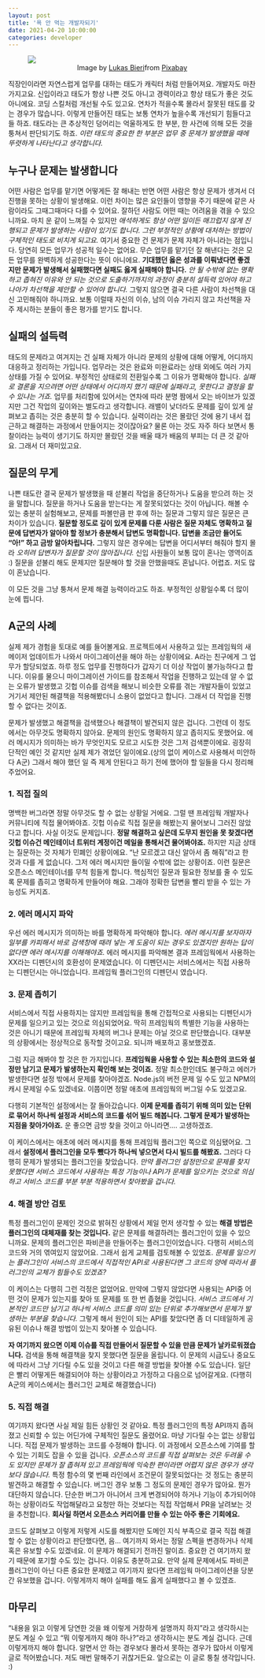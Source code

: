 ```yaml
---
layout: post
title: '욕 안 먹는 개발자되기'
date: 2021-04-20 10:00:00
categories: developer
---
```

<figure>
<img src="https://user-images.githubusercontent.com/389021/115319970-e5b91380-a1bb-11eb-9dfe-a02d11601573.jpg">
<figcaption><center>Image by <a href="https://pixabay.com/users/lukasbieri-4664461/?utm_source=link-attribution&utm_medium=referral&utm_campaign=image&utm_content=2838945">Lukas Bieri</a>from <a href="https://pixabay.com/?utm_source=link-attribution&utm_medium=referral&utm_campaign=image&utm_content=2838945">Pixabay</a></center></figcaption>
</figure>

직장인이라면 자연스럽게 업무를 대하는 태도가 캐릭터 처럼 만들어져요. 개발자도 마찬가지고요. 신입이라고 태도가 항상 나쁜 것도 아니고 경력이라고 항상 태도가 좋은 것도 아니에요. 코딩 스킬처럼 개선될 수도 있고요. 연차가 적을수록 몰라서 잘못된 태도를 갖는 경우가 많습니다. 이렇게 만들어진 태도는 보통 연차가 높을수록 개선되기 힘들다고들 하죠. 태도라는 큰 추상적인 덩어리는 억울하게도 한 부분, 한 사건에 의해 모든 것을 퉁쳐서 판단되기도 하죠. *이런 태도의 중요한 한 부분은 업무 중 문제가 발생했을 때에 뚜렷하게 나타난다고 생각합니다.*

## 누구나 문제는 발생합니다

어떤 사람은 업무를 맡기면 어떻게든 잘 해내는 반면 어떤 사람은 항상 문제가 생겨서 더 진행을 못하는 상황이 발생해요. 이런 차이는 많은 요인들이 영향을 주기 때문에 같은 사람이라도 그때그때마다 다를 수 있어요. 잘하던 사람도 어떤 때는 어려움을 겪을 수 있으니까요. 마치 운 같이 느껴질 수 있지만 *애석하게도 항상 어떤 일이든 매끄럽지 않게 진행되고 문제가 발생하는 사람이 있기도 합니다. 그런 부정적인 상황에 대처하는 방법이 구체적인 태도로 비치게 되고요.*  여기서 중요한 건 문제가 문제 자체가 아니라는 점입니다. 당연히 모든 업무가 성공적 일수는 없어요. 무슨 업무를 맡기던 잘 해낸다는 것은 모든 업무를 완벽하게 성공한다는 뜻이 아니에요. **기대했던 옳은 성과를 이뤄냈다면 좋겠지만 문제가 발생해서 실패했다면 실패도 옳게 실패해야 합니다.** *안 될 수밖에 없는 명확하고 좁혀진 이유와 안 되는 것으로 도출하기까지의 과정이 충분히 설득력 있어야 하고 나아가 차선책을 제안할 수 있어야 합니다.*  그렇지 않으면 결국 다른 사람이 차선책을 대신 고민해줘야 하니까요.  보통 이럴때 자신의 이슈, 남의 이슈 가리지 않고 차선책을 자주 제시하는 분들이 좋은 평가를 받기도 합니다.

## 실패의 설득력

태도의 문제라고 여겨지는 건 실패 자체가 아니라 문제의 상황에 대해 어떻게, 어디까지 대응하고 정리하는 가입니다. 업무라는 것은 완료와 미완료라는 상태 외에도 여러 가지 상태를 가질 수 있어요. 부정적인 상태로의 전환일수록 그 이유가 명확해야 합니다. *실패로 결론을 지으려면 어떤 상태에서 어디까지 했기 때문에 실패라고, 못한다고 결정을 할 수 있냐는 거죠.* 업무를 처리함에 있어서는 연차에 따라 분명 짬에서 오는 바이브가 있겠지만 그건 작업의 깊이와는 별도라고 생각합니다.  래밸이 낮더라도 문제를 깊이 있게 살펴보고 좁히는 것은 충분히 할 수 있습니다. 실력이라는 것은 몰랐던 것에 용기 내서 접근하고 해결하는 과정에서 만들어지는 것이잖아요? 물론 아는 것도 자주 하다 보면서 통찰이라는 능력이 생기기도 하지만 몰랐던 것을 배울 때가 배움의 부피는 더 큰 것 같아요. 그래서 더 재미있고요.

## 질문의 무게

나쁜 태도란 결국 문제가 발생했을 때 섣불리 작업을 중단하거나 도움을 받으려 하는 것을 말합니다. 질문을 하거나 도움을 받는다는 게 잘못되었다는 것이 아닙니다. 해볼 수 있는 충분히 실험해보고, 문제를 파볼만큼 판 후에 하는 질문과 그렇지 않은 질문은 큰 차이가 있습니다. **질문할 정도로 깊이 있게 문제를 다룬 사람은 질문 자체도 명확하고 질문에 답변자가 알아야 할 정보가 충분해서 답변도 명확합니다. 답변을 조금만 들어도 “아!” 하고 금방 알아차립니다.** 그렇지 않은 경우에는 답변을 어디서부터 해줘야 할지 몰라 *오히려 답변자가 질문할 것이 많아집니다.* 신입 사원들이 보통 많이 혼나는 영역이죠 :) 질문을 섣불리 해도 문제지만 질문해야 할 것을 안했을때도 혼납니다. 어렵죠. 저도 많이 혼났습니다.

이 모든 것을 그냥 퉁쳐서 문제 해결 능력이라고도 하죠. 부정적인 상황일수록 더 많이 눈에 띕니다.

## A군의 사례

실제 제가 경험을 토대로 예를 들어볼게요. 프로젝트에서 사용하고 있는 프레임웍의 새 메이저 업데이트가 나와서 마이그레이션을 해야 하는 상황이에요. A라는 친구에게 그 업무가 할당되었죠. 하루 정도 업무를 진행하다가 갑자기 더 이상 작업이 불가능하다고 합니다. 이유를 물으니 마이그레이션 가이드를 참조해서 작업을 진행하고 있는데 알 수 없는 오류가 발생했고 깃헙 이슈를 검색을 해보니 비슷한 오류를 겪는 개발자들이 있었고 거기서 제안된 해결책을 적용해봤더니 소용이 없었다고 합니다. 그래서 더 작업을 진행할 수 없다는 것이죠.

문제가 발생했고 해결책을 검색했으나 해결책이 발견되지 않은 겁니다. 그런데 이 정도에서는 아무것도 명확하지 않아요. 문제의 원인도 명확하지 않고 좁히지도 못했어요. 에러 메시지가 의미하는 바가 무엇인지도 모르고 시도한 것은 그저 검색뿐이에요. 굉장히 단적인 예인 것 같지만 실제 제가 겪었던 일이에요.(상의 없이 케이스로 사용해서 미안하다 A군) 그래서 해야 했던 일 즉 제게 안된다고 하기 전에 했어야 할 일들을  다시 정리해 주었어요.

### 1. 직접 질의

명백한 버그라면 정말 아무것도 할 수 없는 상황일 거에요. 그럴 땐 프레임웍 개발자나 커뮤니티에 직접 물어봐야죠. 깃헙 이슈로 직접 질문을 해봤는지 물어보니 그러진 않았다고 합니다.  사실 이것도 문제입니다. **정말 해결하고 싶은데 도무지 원인을 못 찾겠다면 깃헙 이슈건 메인테이너 트위터 계정이건 메일을 통해서건 물어봐야죠.** 하지만 지금 상태는 질문하는 것 자체가 민폐인 상황이에요. “난 모르겠고 대신 알아서 좀 해줘”라고 한 것과 다를 게 없습니다.  그저 에러 메시지만 들이밀 수밖에 없는 상황이죠. 이런 질문은 오픈소스 메인테이너를 무척 힘들게 합니다. 핵심적인 질문과 필요한 정보를 줄 수 있도록 문제를 좁히고 명확하게 만들어야 해요. 그래야 정확한 답변을 빨리 받을 수 있는 가능성도 커지죠.

### 2. 에러 메시지 파악

우선 에러 메시지가 의미하는 바를 명확하게 파악해야 합니다. *에러 메시지를 보자마자 일부를 카피해서 바로 검색창에 때려 넣는 게 도움이 되는 경우도 있겠지만 원하는 답이 없다면 에러 메시지를 이해해야죠.* 에러 메시지를 파악해본 결과 프레임웍에서 사용하는 XX라는 디펜던시의 호환성이 문제였습니다. 이 디펜던시는 서비스에서는 직접 사용하는 디펜던시는 아니었습니다. 프레임웍 플러그인의 디펜던시 였습니다.

### 3. 문제 좁히기

서비스에서 직접 사용하지는 않지만  프레임웍을 통해 간접적으로 사용되는 디펜던시가 문제를 일으키고 있는 것으로 의심되었어요.  딱히 프레임웍의 특별한 기능을 사용하는 것은 아니기 때문에 프레임웍 자체의 버그나 문제는 아닐 것으로 판단했습니다. 대부분의 상황에서는 정상적으로 동작할 것이고요. 되니까 배포하고 홍보했겠죠.

그럼 지금 해봐야 할 것은 한 가지입니다. **프레임웍을 사용할 수 있는 최소한의 코드와 설정만 남기고 문제가 발생하는지 확인해 보는 것이죠.**  정말 최소한인데도 불구하고 에러가 발생한다면 설정 밖에서 문제를 찾아야겠죠. Node.js의 버전 문제 일 수도 있고 NPM의 캐시 문제일 수도 있겠네요. 이쯤이면 정말 애초에 프레임웍의 버그일 수도 있겠고요.

다행히 기본적인 설정에서는 잘 돌아갔습니다. **이제 문제를 좁히기 위해 의미 있는 단위로 묶어서 하나씩 설정과 서비스의 코드를 섞어 빌드 해봅니다. 그렇게 문제가 발생하는 지점을 찾아가야죠.** 운 좋으면 금방 찾을 것이고 아니라면…. 고생하겠죠.

이 케이스에서는 애초에 에러 메시지를 통해 프레임웍 플러그인 쪽으로 의심됐어요. 그래서 **설정에서 플러그인을 모두 뺐다가 하나씩 넣으면서 다시 빌드를 해봤죠.**  그러다 다행히 문제가 발생되는 플러그인을 찾았습니다. *만약 플러그인 설정만으로 문제를 찾지 못했다면 서비스 코드에서 사용하는 특정 기능이나 API가 문제를 일으키는 것으로 의심하고 서비스 코드를 부분 부분 적용하면서 찾아봤을 겁니다.*

### 4. 해결 방안 검토

특정 플러그인이 문제인 것으로 밝혀진 상황에서 제일 먼저 생각할 수 있는 **해결 방법은 플러그인의 대체재를 찾는 것입니다.** 같은 문제를 해결하려는 플러그인이 있을 수 있으니까요. 문제의 플러그인은 파비콘을 만들어주는 플러그인이었습니다. 다행히 서비스의 코드와 거의 엮여있지 않았어요. 그래서 쉽게 교체를 검토해볼 수 있었죠. *문제를 일으키는 플러그인이 서비스의 코드에서 직접적인 API로 사용된다면 그 코드의 양에 따라서 플러그인의 교체가 힘들수도 있겠죠?*

 이 케이스는 다행히 그런 걱정은 없었어요. 만약에 그렇지 않았다면 사용되는 API중 어떤 것이 문제가 있는지를 찾아 또 문제를 또 한 번 좁혔을 것입니다.  *서비스 코드에서 기본적인 코드만 남기고 하나씩 서비스 코드를 의미 있는 단위로 추가해보면서 문제가 발생하는 부분을 찾습니다.* 그렇게 해서 원인이 되는 API를 찾았다면 좀 더 디테일하게 공유된 이슈나 해결 방법이 있는지 찾아볼 수 있습니다.

 **자 여기까지 왔으면 이제 이슈를 직접 만들어서 질문할 수 있을 만큼 문제가 날카로워졌습니다.** 검색을 통해 해결책을 찾지 못했다면 질문을 올립니다. 이 문제의 시급도나 중요도에 따라서 그냥 기다릴 수도 있을 것이고 다른 해결 방법을 찾아볼 수도 있습니다. 일단은 빨리 어떻게든 해결되어야 하는 상황이라고 가정하고 다음으로 넘어갈게요. (다행히 A군의 케이스에서는 플러그인 교체로 해결했습니다)

### 5. 직접 해결

여기까지 왔다면 사실 제일 힘든 상황인 것 같아요.  특정 플러그인의 특정 API까지 좁혀졌고 신뢰할 수 있는 어딘가에 구체적인 질문도 올렸어요. 마냥 기다릴 수는 없는 상황입니다. 직접 문제가 발생하는 코드를 수정해야 합니다. 이 과정에서 오픈소스에 기여를 할 수 있는 기회도 잡을 수 있을 겁니다. *오픈소스의 코드를 직접 살펴보는 것은 두려울 수도 있지만 문제가 잘 좁혀져 있고 프레임웍에 익숙한 편이라면 어렵지 않은 경우가 생각보다 많습니다.*  특정 함수의 몇 번째 라인에서 조건문이 잘못되었다는 것 정도는 충분히 발견하고 해결할 수 있습니다. 버그인 경우 보통 그 정도의 문제인 경우가 많아요. 뭔가 대단하지 않습니다. 단순한 버그가 아니어서 크게 변경되어야 하거나 기능이 추가되어야 하는 상황이라도 작업해달라고 요청만 하는 것보다는 직접 작업해서 PR을 날려보는 것을 추천합니다. **회사일 하면서 오픈소스 커리어를 만들 수 있는 아주 좋은 기회에요.**

코드도 살펴보고 이렇게 저렇게 시도를 해봤지만 도메인 지식 부족으로 결국 직접 해결할 수 없는 상황이라고 판단했다면,  음… 여기까지 와서는 정말 스펙을 변경하거나 삭제 혹은 유보할 수도 있겠네요. 이 문제가 해결되기 전까진 말이죠.  중요한 건 여기까지 왔기 때문에 포기할 수도 있는 겁니다. 이유도 충분하고요. 만약 실제 문제에서도 파비콘 플러그인이 아닌 다른 중요한 문제였고 여기까지 왔다면 프레임웍 마이그레이션을 당분간 유보했을 겁니다. 이렇게까지 해야 실패를 해도 옳게 실패했다고 볼 수 있겠죠.

## 마무리

“내용을 읽고 이렇게 당연한 것을 왜 이렇게 거창하게 설명까지 하지”라고 생각하시는 분도 계실 수 있고 “뭐 이렇게까지 해야 하나?”라고 생각하시는 분도 계실 겁니다. 근데 이렇게까지 해야 합니다.  알면서 안 하는 경우보다 몰라서 못하는 경우가 많아서 이렇게 글로 적어봤습니다. 저도 매번 말해주기 귀찮거든요. 앞으로는 이 글로 퉁칠 생각입니다. :)
